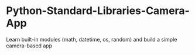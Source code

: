# Python-Standard-Libraries-Camera-App
Learn built-in modules (math, datetime, os, random) and build a simple camera-based app
